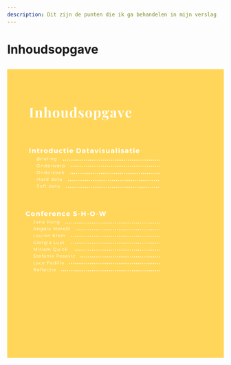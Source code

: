 ```yaml
---
description: Dit zijn de punten die ik ga behandelen in mijn verslag
---
```


# Inhoudsopgave

##   

![](.gitbook/assets/procesboek-1-.png)

